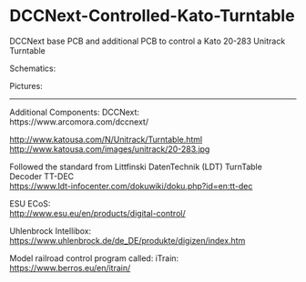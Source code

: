 # DCCNext-Controlled-Kato-Turntable
DCCNext base PCB and additional PCB to control a Kato 20-283 Unitrack Turntable 

Schematics:<BR>

Pictures:<BR>


<HR>
Additional Components:
DCCNext:<BR>
https://www.arcomora.com/dccnext/<BR>

http://www.katousa.com/N/Unitrack/Turntable.html<BR>
http://www.katousa.com/images/unitrack/20-283.jpg<BR>

Followed the standard from Littfinski DatenTechnik (LDT) TurnTable Decoder TT-DEC<BR>
https://www.ldt-infocenter.com/dokuwiki/doku.php?id=en:tt-dec<BR>

ESU ECoS:<BR>
http://www.esu.eu/en/products/digital-control/<BR>

Uhlenbrock Intellibox:<BR>
https://www.uhlenbrock.de/de_DE/produkte/digizen/index.htm<BR>

Model railroad control program called: iTrain:<BR>
https://www.berros.eu/en/itrain/<BR>
